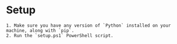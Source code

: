 # Setup
    1. Make sure you have any version of `Python` installed on your machine, along with `pip`.
    2. Run the `setup.ps1` PowerShell script.
